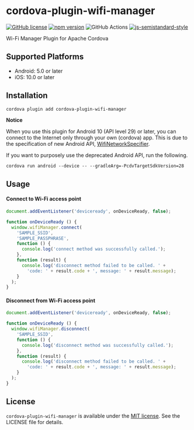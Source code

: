 # cordova-plugin-wifi-manager

[![GitHub license](https://img.shields.io/badge/license-MIT-blue.svg)](https://github.com/sushichop/cordova-plugin-wifi-manager/blob/main/LICENSE)
[![npm version](https://img.shields.io/npm/v/cordova-plugin-wifi-manager.svg?colorB=blue)](https://www.npmjs.com/package/cordova-plugin-wifi-manager)
![GitHub Actions](https://github.com/sushichop/cordova-plugin-wifi-manager/workflows/ci/badge.svg)
[![js-semistandard-style](https://img.shields.io/badge/code%20style-semistandard-brightgreen.svg)](https://github.com/Flet/semistandard)

Wi-Fi Manager Plugin for Apache Cordova

## Supported Platforms

- Android: 5.0 or later
- iOS: 10.0 or later

## Installation

```bash
cordova plugin add cordova-plugin-wifi-manager
```

__Notice__ 

When you use this plugin for Android 10 (API level 29) or later, you can connect to the Internet only through your own 
(cordova) app. This is due to the specification of new Android API, [WifiNetworkSpecifier](https://developer.android.com/reference/android/net/wifi/WifiNetworkSpecifier).

If you want to purposely use the deprecated Android API, run the following.

```
cordova run android --device -- --gradleArg=-PcdvTargetSdkVersion=28 
```


## Usage

#### Connect to Wi-Fi access point

```javascript
document.addEventListener('deviceready', onDeviceReady, false);

function onDeviceReady () {
  window.wifiManager.connect(
    'SAMPLE_SSID',
    'SAMPLE_PASSPHRASE',
    function () {
      console.log('connect method was successfully called.');
    },
    function (result) {
      console.log('disconnect method failed to be called. ' +
        'code: ' + result.code + ', message: ' + result.message);
    }
  );
}
```

#### Disconnect from Wi-Fi access point

```javascript
document.addEventListener('deviceready', onDeviceReady, false);

function onDeviceReady () {
  window.wifiManager.disconnect(
    'SAMPLE_SSID',
    function () {
      console.log('disconnect method was successfully called.');
    },
    function (result) {
      console.log('disconnect method failed to be called. ' +
        'code: ' + result.code + ', message: ' + result.message);
    }
  );
}
```

## License

[MIT]: http://www.opensource.org/licenses/mit-license

`cordova-plugin-wifi-manager` is available under the [MIT license][MIT]. See the LICENSE file for details.
